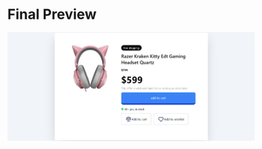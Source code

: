 <html>
<head>
    <meta charset="UTF-8">
    <meta name="viewport" content="width=device-width, initial-scale=1.0">
</head>
<body>
    <div class="bg-black flex flex-col h-full items-center p-10 ">
    <h1 class="font-serif border border-grey-500 h-10 w-40 text-2xl font-medium text-center text-white">Final Preview</h1>
    <img src="images/ss.png" alt="" class=" py-5">
</div>
</body>
</html>
